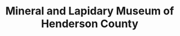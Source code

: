 ---
layout: repo
title: "Mineral and Lapidary Museum of Henderson County"
id: 4949
permalink: repos/4949/
---